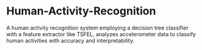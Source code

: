 # Human-Activity-Recognition
A human activity recognition system employing a decision tree classifier with a feature extractor like TSFEL, analyzes accelerometer data to classify human activities with accuracy and interpretability.
